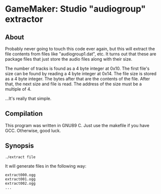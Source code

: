 # GameMaker: Studio "audiogroup" extractor

## About
Probably never going to touch this code ever again, but this will extract the file contents from files like "audiogroup1.dat", etc.
It turns out that these are package files that just store the audio files along with their size.

The number of tracks is found as a 4 byte integer at 0x10.
The first file's size can be found by reading a 4 byte integer at 0x14.
The file size is stored as a 4 byte integer.
The bytes after that are the contents of the file.
After that, the next size and file is read.
The address of the size must be a multiple of 4.

...It's really that simple.

## Compilation
This program was written in GNU89 C. Just use the makefile if you have GCC. Otherwise, good luck.

## Synopsis
```
./extract file
```

It will generate files in the following way:
```
extract000.ogg
extract001.ogg
extract002.ogg
...
```
